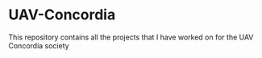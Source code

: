 # UAV-Concordia

This repository contains all the projects that I have worked on for the UAV Concordia society